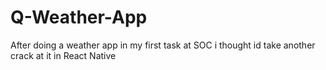 # Q-Weather-App
After doing a weather app in my first task at SOC i thought id take another crack at it in React Native
